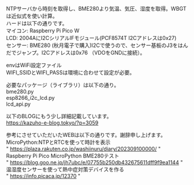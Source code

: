 NTPサーバから時刻を取得し、BME280より気温、気圧、湿度を取得。WBGTは近似式を使い計算。<br>
ハードは以下の通りです。<br>
マイコン: Raspberry Pi Pico W<br>
LCD: 2004AにI2CシリアルIFモジュール(PCF8574T I2Cアドレスは0x27)<br>
センサー: BME280 (秋月電子で購入)I2Cで使うので、センサー基板のJ3をはんだでジャンプ。I2Cアドレスは0x76 （VDOをGNDに接続）。

envはWiFi設定ファイル <br>
WIFI_SSIDとWIFI_PASSは環境に合わせて設定が必要。

必要なパッケージ（ライブラリ）は以下の通り。<br>
bme280.py <br>
esp8266_i2c_lcd.py <br>
lcd_api.py <br>

以下のBLOGにもう少し詳細記載しています。<br>
https://kazuho-e-blog.tokyo/?p=3059

参考にさせていただいたWEBは以下の通りです。謝辞申し上げます。<br>
MicroPython:NTPとRTCを使って時計を表示<br>" https://plaza.rakuten.co.jp/washiinuru/diary/202309100000/ " <br>
Raspberry Pi Pico MicroPython BME280テスト<br>" https://blog.goo.ne.jp/jh7ubc/e/07755b250db432675611dff9f9ea1144 " <br>
温湿度センサーを使って熱中症対策デバイスを作る<br>" https://info.picaca.jp/12370 "
